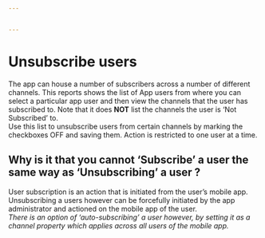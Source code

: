 ```yaml
---


---
```


<h1 id="unsubscribe-users">Unsubscribe users</h1>
<p>The app can house a number of subscribers across a number of different channels. This reports shows the list of App users from where you can select a particular app user and then view the channels that the user has subscribed to. Note that it does <strong>NOT</strong> list the channels the user is ‘Not Subscribed’ to.<br>
Use this list to unsubscribe users from certain channels by marking the checkboxes OFF and saving them. Action is restricted to one user at a time.</p>
<h2 id="why-is-it-that-you-cannot-subscribe-a-user-the-same-way-as-unsubscribing-a-user-">Why is it that you cannot ‘Subscribe’ a user the same way as ‘Unsubscribing’ a user ?</h2>
<p>User subscription is an action that is initiated from the user’s mobile app. Unsubscribing a users however can be forcefully initiated by the app administrator and actioned on the mobile app of the user.<br>
<em>There is an option of ‘auto-subscribing’ a user however, by setting it as a channel property which applies across all users of the mobile app.</em></p>

